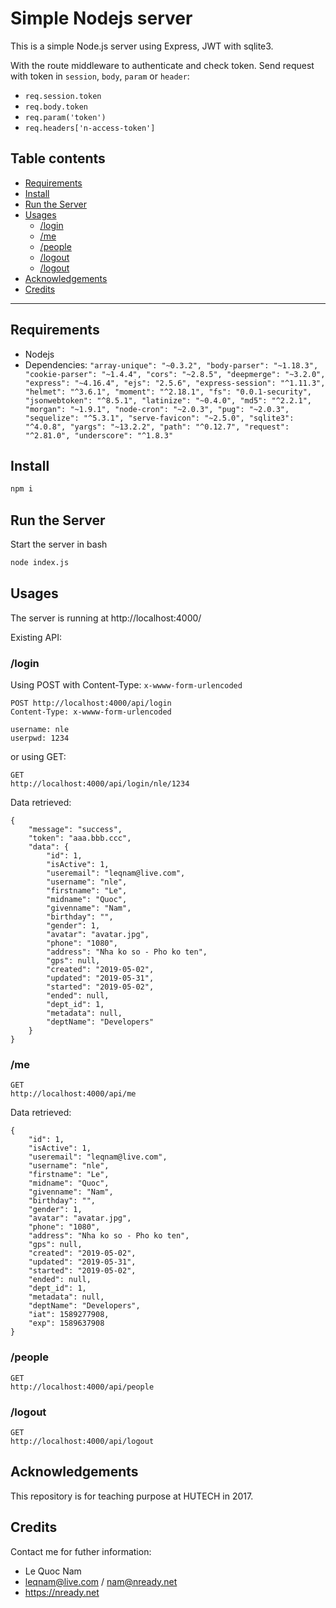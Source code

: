 # Simple Nodejs server
This is a simple Node.js server using Express, JWT with sqlite3.

With the route middleware to authenticate and check token.
Send request with token in `session`, `body`, `param` or `header`:
- `req.session.token`
- `req.body.token`
- `req.param('token')`
- `req.headers['n-access-token']`

## Table contents
- [Requirements](#Requirements)
- [Install](#Install)
- [Run the Server](#Run)
- [Usages](#Usages)
    - [/login](#login)
    - [/me](#me)
    - [/people](#people)
    - [/logout](#logout)
    - [/logout](#logout)
- [Acknowledgements](#Acknowledgements)
- [Credits](#Credits)


<hr>

## Requirements
- Nodejs
- Dependencies: 
        ```"array-unique": "~0.3.2",
        "body-parser": "~1.18.3",
        "cookie-parser": "~1.4.4",
        "cors": "~2.8.5",
        "deepmerge": "~3.2.0",
        "express": "~4.16.4",
        "ejs": "2.5.6",
        "express-session": "^1.11.3",
        "helmet": "^3.6.1",
        "moment": "^2.18.1",
        "fs": "0.0.1-security",
        "jsonwebtoken": "^8.5.1",
        "latinize": "~0.4.0",
        "md5": "^2.2.1",
        "morgan": "~1.9.1",
        "node-cron": "~2.0.3",
        "pug": "~2.0.3",
        "sequelize": "^5.3.1",
        "serve-favicon": "~2.5.0",
        "sqlite3": "^4.0.8",
        "yargs": "~13.2.2",
        "path": "^0.12.7",
        "request": "^2.81.0",
        "underscore": "^1.8.3"```

## Install


```bash
npm i
```
## Run the Server

Start the server in bash

```bash
node index.js
```

## Usages

The server is running at http://localhost:4000/

Existing API:

### /login

Using POST with Content-Type: `x-wwww-form-urlencoded`
```
POST http://localhost:4000/api/login
Content-Type: x-wwww-form-urlencoded

username: nle
userpwd: 1234
```

or using GET:
```
GET
http://localhost:4000/api/login/nle/1234
```

Data retrieved:
```
{
    "message": "success",
    "token": "aaa.bbb.ccc",
    "data": {
        "id": 1,
        "isActive": 1,
        "useremail": "leqnam@live.com",
        "username": "nle",
        "firstname": "Le",
        "midname": "Quoc",
        "givenname": "Nam",
        "birthday": "",
        "gender": 1,
        "avatar": "avatar.jpg",
        "phone": "1080",
        "address": "Nha ko so - Pho ko ten",
        "gps": null,
        "created": "2019-05-02",
        "updated": "2019-05-31",
        "started": "2019-05-02",
        "ended": null,
        "dept_id": 1,
        "metadata": null,
        "deptName": "Developers"
    }
}
```

### /me
```
GET
http://localhost:4000/api/me
```
Data retrieved:
```
{
    "id": 1,
    "isActive": 1,
    "useremail": "leqnam@live.com",
    "username": "nle",
    "firstname": "Le",
    "midname": "Quoc",
    "givenname": "Nam",
    "birthday": "",
    "gender": 1,
    "avatar": "avatar.jpg",
    "phone": "1080",
    "address": "Nha ko so - Pho ko ten",
    "gps": null,
    "created": "2019-05-02",
    "updated": "2019-05-31",
    "started": "2019-05-02",
    "ended": null,
    "dept_id": 1,
    "metadata": null,
    "deptName": "Developers",
    "iat": 1589277908,
    "exp": 1589637908
}
```

### /people

```
GET
http://localhost:4000/api/people
```

### /logout

```
GET
http://localhost:4000/api/logout
```

## Acknowledgements

This repository is for teaching purpose at HUTECH in 2017.

## Credits

Contact me for futher information:
- Le Quoc Nam
- leqnam@live.com / nam@nready.net
- https://nready.net